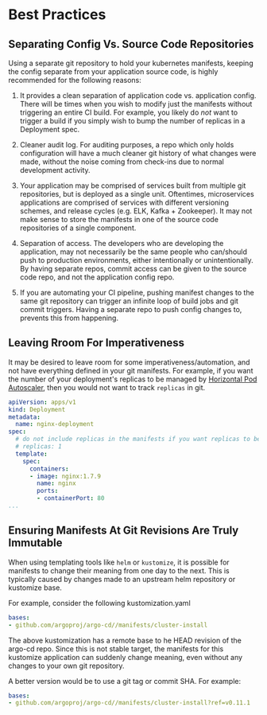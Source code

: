 # Best Practices

## Separating Config Vs. Source Code Repositories

Using a separate git repository to hold your kubernetes manifests, keeping the config separate
from your application source code, is highly recommended for the following reasons:

1. It provides a clean separation of application code vs. application config. There will be times
   when you wish to modify just the manifests without triggering an entire CI build. For example,
   you likely do _not_ want to trigger a build if you simply wish to bump the number of replicas in
   a Deployment spec.

2. Cleaner audit log. For auditing purposes, a repo which only holds configuration will have a much
   cleaner git history of what changes were made, without the noise coming from check-ins due to
   normal development activity.

3. Your application may be comprised of services built from multiple git repositories, but is
   deployed as a single unit. Oftentimes, microservices applications are comprised of services
   with different versioning schemes, and release cycles (e.g. ELK, Kafka + Zookeeper). It may not
   make sense to store the manifests in one of the source code repositories of a single component.

4. Separation of access. The developers who are developing the application, may not necessarily be 
   the same people who can/should push to production environments, either intentionally or
   unintentionally. By having separate repos, commit access can be given to the source code repo,
   and not the application config repo.

5. If you are automating your CI pipeline, pushing manifest changes to the same git repository can
   trigger an infinite loop of build jobs and git commit triggers. Having a separate repo to push
   config changes to, prevents this from happening.


## Leaving Rroom For Imperativeness

It may be desired to leave room for some imperativeness/automation, and not have everything defined
in your git manifests. For example, if you want the number of your deployment's replicas to be
managed by [Horizontal Pod Autoscaler](https://kubernetes.io/docs/tasks/run-application/horizontal-pod-autoscale/),
then you would not want to track `replicas` in git.

```yaml
apiVersion: apps/v1
kind: Deployment
metadata:
  name: nginx-deployment
spec:
  # do not include replicas in the manifests if you want replicas to be controlled by HPA
  # replicas: 1
  template:
    spec:
      containers:
      - image: nginx:1.7.9
        name: nginx
        ports:
        - containerPort: 80
...
```

## Ensuring Manifests At Git Revisions Are Truly Immutable

When using templating tools like `helm` or `kustomize`, it is possible for manifests to change
their meaning from one day to the next. This is typically caused by changes made to an upstream helm
repository or kustomize base.

For example, consider the following kustomization.yaml

```yaml
bases:
- github.com/argoproj/argo-cd//manifests/cluster-install
```

The above kustomization has a remote base to he HEAD revision of the argo-cd repo. Since this
is not stable target, the manifests for this kustomize application can suddenly change meaning, even without
any changes to your own git repository.

A better version would be to use a git tag or commit SHA. For example:

```yaml
bases:
- github.com/argoproj/argo-cd//manifests/cluster-install?ref=v0.11.1
```
